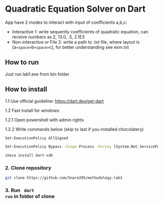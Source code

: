 # Quadratic Equation Solver on Dart

App have 2 modes to interact with input of coefficients a,b,c:

- Interactive  1: write sequently coefficients of quadratic equation,
   can receive numbers as 2, 13.0, .5, 2.1E3
- Non-interactive or File 2: write a path to .txt file, where layout is
   [a`<space>`b`<space>`c], for better understanding see exm.txt

## How to run

Just run lab1.exe from bin folder

## How to install

1.1 Use official guideline: https://dart.dev/get-dart

1.2 Fast install for windows:

1.2.1 Open powershell with admin rights

1.2.2 Write commands below (skip to last if you installed chocolatery)

```sh
Set-ExecutionPolicy AllSigned
```

```sh
Set-ExecutionPolicy Bypass -Scope Process -Force; [System.Net.ServicePointManager]::SecurityProtocol = [System.Net.ServicePointManager]::SecurityProtocol -bor 3072; iex ((New-Object System.Net.WebClient).DownloadString('https://community.chocolatey.org/install.ps1'))
```

```sh
choco install dart-sdk
```

### 2. Clone repository

```sh
git clone https://github.com/Snare295/methodology-lab1 
```

### 3. Run <code> dart run</code> in folder of clone
